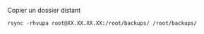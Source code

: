 
Copier un dossier distant

    rsync -rhvupa root@XX.XX.XX.XX:/root/backups/ /root/backups/

<!--stackedit_data:
eyJoaXN0b3J5IjpbLTE5MDU1Mzk2MjFdfQ==
-->